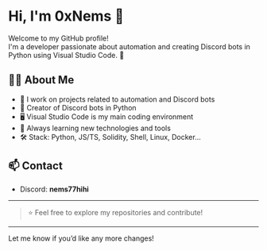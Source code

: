 
# Hi, I'm 0xNems 👋

Welcome to my GitHub profile!  
I'm a developer passionate about automation and creating Discord bots in Python using Visual Studio Code. 🚀

## 👨‍💻 About Me

- 🔭 I work on projects related to automation and Discord bots  
- 🐍 Creator of Discord bots in Python  
- 🖥️ Visual Studio Code is my main coding environment  
- 🌱 Always learning new technologies and tools  
- 🛠️ Stack: Python, JS/TS, Solidity, Shell, Linux, Docker...

## 📫 Contact

- Discord: **nems77hihi**

---

> ⭐️ Feel free to explore my repositories and contribute!

---

Let me know if you’d like any more changes!